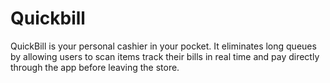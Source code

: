 # Quickbill
QuickBill is your personal cashier in your pocket. It eliminates long queues by allowing users to scan items track their bills in real time and pay directly through the app before leaving the store.
